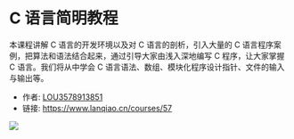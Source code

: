 # C 语言简明教程

本课程讲解 C 语言的开发环境以及对 C 语言的剖析，引入大量的 C 语言程序案例，把算法和语法结合起来，通过引导大家由浅入深地编写 C 程序，让大家掌握 C 语言。我们将从中学会 C 语言语法、数组、模块化程序设计指针、文件的输入与输出等。

- 作者: [LOU3578913851](https://www.lanqiao.cn/users/1215278/)
- 链接: https://www.lanqiao.cn/courses/57

![](https://doc.shiyanlou.com/courses/byscript-20211217-1639724430517)